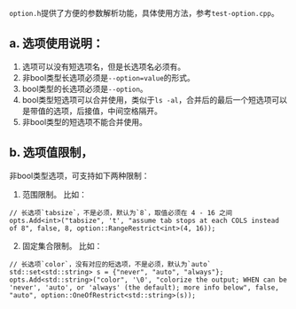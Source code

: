 `option.h`提供了方便的参数解析功能，具体使用方法，参考`test-option.cpp`。


## a. 选项使用说明：
1. 选项可以没有短选项名，但是长选项名必须有。
2. 非bool类型长选项必须是`--option=value`的形式。
3. bool类型的长选项必须是`--option`。
4. bool类型短选项可以合并使用，类似于`ls -al`，合并后的最后一个短选项可以是带值的选项，后接值，中间空格隔开。
5. 非bool类型的短选项不能合并使用。


## b. 选项值限制，
非bool类型选项，可支持如下两种限制：
1. 范围限制。
比如：
```
// 长选项`tabsize`，不是必须，默认为`8`，取值必须在 4 - 16 之间
opts.Add<int>("tabsize", 't', "assume tab stops at each COLS instead of 8", false, 8, option::RangeRestrict<int>(4, 16));
```
2. 固定集合限制。
比如：
```
// 长选项`color`，没有对应的短选项，不是必须，默认为`auto`
std::set<std::string> s = {"never", "auto", "always"};
opts.Add<std::string>("color", '\0', "colorize the output; WHEN can be 'never', 'auto', or 'always' (the default); more info below", false, "auto", option::OneOfRestrict<std::string>(s));
```
